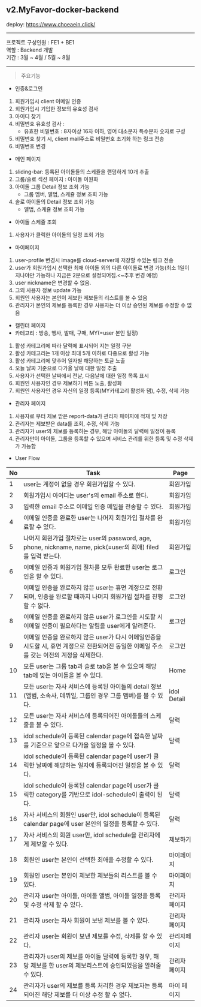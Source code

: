 ## v2.MyFavor-docker-backend

deploy: https://www.choeaein.click/

---
프로젝트 구성인원 : FE1 + BE1 <br>
역할 : Backend 개발 <br>
기간 : 3월 ~ 4월 / 5월 ~ 8월 <br>

---

> 주요기능

- 인증&로그인
  
1. 회원가입시 client 이메일 인증
2. 회원가입시 기입한 정보의 유효성 검사
3. 아이디 찾기
4. 비밀번호 유효성 검사 :
   - 유효한 비밀번호 : 8자이상 16자 이하, 영어 대소문자 특수문자 숫자로 구성
5. 비밀번호 찾기 시, client mail주소로 비밀번호 초기화 하는 링크 전송
6. 비밀번호 변경 

- 메인 페이지

1. sliding-bar: 등록된 아이돌들의 스케쥴을 랜덤하게 10개 추출
2. 그룹/솔로 섹션 페이지 : 아이돌 이원화 
3. 아이돌 그룹 Detail 정보 조회 가능
   - 그룹 멤버, 앨범, 스케쥴 정보 조회 가능
3. 솔로 아이돌의 Detail 정보 조회 가능
   - 앨범, 스케쥴 정보 조회 가능
     
- 아이돌 스케쥴 조회

1. 사용자가 클릭한 아이돌의 일정 조회 가능

- 마이페이지
  
1. user-profile 변경시 image를 cloud-server에 저장할 수있는 링크 전송 
2. user가 회원가입시 선택한 최애 아이돌 외의 다른 아이돌로 변경 가능(최소 1일이 지나야만 가능하나 지금은 2분으로 설정되어짐.<~추후 변경 예정)
3. user nickname은 변경할 수 없음.
4. 그외 사용자 정보 update 가능
5. 회원인 사용자는 본인이 제보한 제보들의 리스트를 볼 수 있음
6. 관리자가 본인의 제보를 등록한 경우 사용자는 더 이상 승인된 제보를 수정할 수 없음
   
- 캘린더 페이지
 - 카테고리 : 방송, 행사, 발매, 구매, MY(=user 본인 일정)
1. 활성 카테고리에 따라 달력에 표시되어 지는 일정 구분
2. 활성 카테고리는 1개 이상 최대 5개 이하로 다중으로 활성 가능
3. 활성 카테고리에 맞추어 일자별 해당하는 토글 노출
4. 오늘 날짜 기준으로 다가올 날에 대한 일정 추출
5. 사용자가 선택한 날짜에서 전날, 다음날에 대한 일정 목록 표시
6. 회원인 사용자인 경우 제보하기 버튼 노출, 활성화
7. 회원인 사용자인 경우 자신의 일정 등록(MY카테고리 활성화 됌), 수정, 삭제 가능

- 관리자 페이지
1. 사용자로 부터 제보 받은 report-data가 관리자 페이지에 적재 및 저장
2. 관리자는 제보받은 data를 조회, 수정, 삭제 가능
3. 관리자가 user의 제보를 등록하는 경우, 해당 아이돌의 달력에 일정이 등록
4. 관리자만이 아이돌, 그룹을 등록할 수 있으며 서비스 관리를 위한 등록 및 수정 삭제가 가능함 

- User Flow 

| No    | Task                |  Page  |
|---------|------------------------|---------|
1 | user는 계정이 없을 경우 회원가입할 수 있다. |  회원가입  |
2 | 회원가입시 아이디는 user's의 email 주소로 한다. |  회원가입  |
3 | 입력한 email 주소로 이메일 인증 메일을 전송할 수 있다. |  회원가입  |
4 | 이메일 인증을 완료한 user는 나머지 회원가입 절차를 완료할 수 있다. |  회원가입  |
5 | 나머지 회원가입 절차로는 user의 password, age, phone, nickname, name, pick(=user의 최애) filed를 입력 받는다. |  회원가입  |
6 | 이메일 인증과 회원가입 절차를 모두 완료한 user는 로그인을 할 수 있다. |  로그인  |
7 | 이메일 인증을 완료하지 않은 user는 휴면 계정으로 전환되며, 인증을 완료할 때까지 나머지 회원가입 절차를 진행 할 수 없다. |  로그인  |
8 | 이메일 인증을 완료하지 않은 user가 로그인을 시도할 시 이메일 인증이 필요하다는 알림을 user에게 알려준다. |  로그인  |
9 | 이메일 인증을 완료하지 않은 user가 다시 이메일인증을 시도할 시, 휴면 계정으로 전환되어진 동일한 이메일 주소를 갖는 이전의 계정을 삭제한다. |  로그인  |
10 | 모든 user는 그룹 tab과 솔로 tab을 볼 수 있으며 해당 tab에 맞는 아이돌을 볼 수 있다. |  Home  |
11 | 모든 user는 자사 서비스에 등록된 아이돌의 detail 정보(앨범, 소속사, 데뷔일, 그룹인 경우 그룹 맴버)를 볼 수 있다. |  idol Detail  |
12 | 모든 user는 자사 서비스에 등록되어진 아이돌들의 스케줄을 볼 수 있다. |  달력  |
13 | idol schedule이 등록된 calendar page에 접속한 날짜를 기준으로 앞으로 다가올 일정을 볼 수 있다. |  달력  |
14 | idol schedule이 등록된 calendar page에 user가 클릭한 날짜에 해당하는 일자에 등록되어진 일정을 볼 수 있다. |  달력  |
15 | idol schedule이 등록된 calendar page에 user가 클릭한 category를 기반으로 idol-schedule이 출력이 된다. |  달력  |
16 | 자사 서비스의 회원인 user만, idol schedule이 등록된 calendar page에 user 본인의 일정을 등록할 수 있다. |  달력  |
17 | 자사 서비스의 회원 user만, idol schedule을 관리자에게 제보할 수 있다. |  제보하기  |
18 | 회원인 user는 본인이 선택한 최애을 수정할 수 있다. |  마이페이지  |
19 | 회원인 user는 본인이 제보한 제보들의 리스트를 볼 수 있다. |  마이페이지  |
20 | 관리자 user는 아이돌, 아이돌 앨범, 아이돌 일정을  등록 및 수정 삭제 할 수 있다. | 관리자 페이지 |
21 | 관리자 user는 자사 회원이 보낸 제보를 볼 수 있다. |  관리자 페이지  |
22 | 관리자 user는 회원이 보낸 제보를 수정, 삭제를 할 수 있다. |  관리자페이지  |
23 | 관리자가 user의 제보를 아이돌 달력에 등록한 경우, 해당 제보를 한 user의 제보리스트에 승인되었음을 알려줄 수 있다. | 관리자 페이지 |
24 | 관리자가 user의 제보를 등록 처리한 경우 제보자는 등록되어진 해당 제보를 더 이상 수정 할 수 없다. |마이 페이지 |
